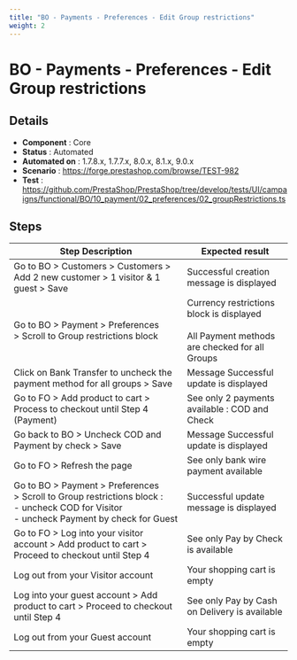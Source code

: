 ```yaml
---
title: "BO - Payments - Preferences - Edit Group restrictions"
weight: 2
---
```


# BO - Payments - Preferences - Edit Group restrictions
## Details
* **Component** : Core
* **Status** : Automated
* **Automated on** : 1.7.8.x, 1.7.7.x, 8.0.x, 8.1.x, 9.0.x
* **Scenario** : https://forge.prestashop.com/browse/TEST-982
* **Test** : https://github.com/PrestaShop/PrestaShop/tree/develop/tests/UI/campaigns/functional/BO/10_payment/02_preferences/02_groupRestrictions.ts

## Steps
| Step Description | Expected result |
| ----- | ----- |
| Go to BO > Customers > Customers > Add 2 new customer > 1 visitor & 1 guest > Save | Successful creation message is displayed |
| Go to BO > Payment > Preferences > Scroll to Group restrictions block | Currency restrictions block is displayed<br><br>All Payment methods are checked for all Groups |
| Click on Bank Transfer to uncheck the payment method for all groups > Save | Message Successful update is displayed |
| Go to FO > Add product to cart > Process to checkout until Step 4 (Payment) | See only 2 payments available : COD and Check |
| Go back to BO > Uncheck COD and Payment by check > Save | Message Successful update is displayed |
| Go to FO > Refresh the page | See only bank wire payment available |
| Go to BO > Payment > Preferences > Scroll to Group restrictions block :<br>- uncheck COD for Visitor<br>- uncheck Payment by check for Guest | Successful update message is displayed |
| Go to FO > Log into your visitor account > Add product to cart > Proceed to checkout until Step 4 | See only Pay by Check is available |
| Log out from your Visitor account | Your shopping cart is empty |
| Log into your guest account > Add product to cart > Proceed to checkout until Step 4 | See only Pay by Cash on Delivery is available |
| Log out from your Guest account | Your shopping cart is empty |
